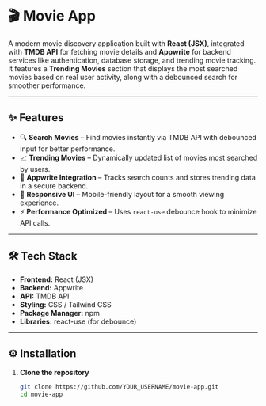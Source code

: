 # 🎬 Movie App

A modern movie discovery application built with **React (JSX)**, integrated with **TMDB API** for fetching movie details and **Appwrite** for backend services like authentication, database storage, and trending movie tracking.  
It features a **Trending Movies** section that displays the most searched movies based on real user activity, along with a debounced search for smoother performance.

---

## ✨ Features

- 🔍 **Search Movies** – Find movies instantly via TMDB API with debounced input for better performance.
- 📈 **Trending Movies** – Dynamically updated list of movies most searched by users.
- 🔐 **Appwrite Integration** – Tracks search counts and stores trending data in a secure backend.
- 🎨 **Responsive UI** – Mobile-friendly layout for a smooth viewing experience.
- ⚡ **Performance Optimized** – Uses `react-use` debounce hook to minimize API calls.

---

## 🛠 Tech Stack

- **Frontend:** React (JSX)
- **Backend:** Appwrite
- **API:** TMDB API
- **Styling:** CSS / Tailwind CSS
- **Package Manager:** npm
- **Libraries:** react-use (for debounce)

---

## ⚙️ Installation

1. **Clone the repository**
   ```bash
   git clone https://github.com/YOUR_USERNAME/movie-app.git
   cd movie-app
